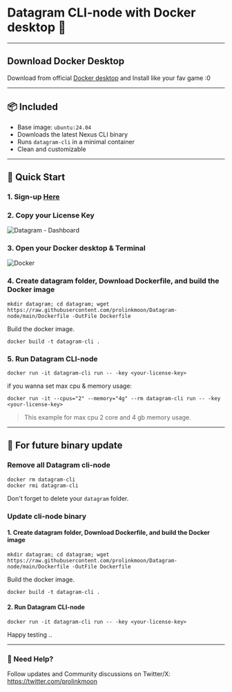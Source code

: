 # Datagram CLI-node with Docker desktop 🐳

---

## Download Docker Desktop
Download from official [Docker desktop](https://www.docker.com/products/docker-desktop/) and Install like your fav game :0

---

## 📦 Included

- Base image: `ubuntu:24.04`
- Downloads the latest Nexus CLI binary 
- Runs `datagram-cli` in a minimal container
- Clean and customizable

---

## 🚀 Quick Start

### 1. Sign-up [Here](https://demo.datagram.network?ref=431498477)

### 2. Copy your License Key
![Datagram - Dashboard](https://i.postimg.cc/y8DwLwCn/Screenshot-1383.png)

### 3. Open your Docker desktop & Terminal
![Docker](https://i.postimg.cc/bv41WxKp/Screenshot-1361.png)

### 4. Create datagram folder, Download Dockerfile, and build the Docker image
```shell
mkdir datagram; cd datagram; wget https://raw.githubusercontent.com/prolinkmoon/Datagram-node/main/Dockerfile -OutFile Dockerfile
```
Build the docker image.
```shell
docker build -t datagram-cli .
```
### 5. Run Datagram CLI-node
```shell
docker run -it datagram-cli run -- -key <your-license-key>
```
if you wanna set max cpu & memory usage:
```shell
docker run -it --cpus="2" --memory="4g" --rm datagram-cli run -- -key <your-license-key>
```
> This example for max cpu 2 core and 4 gb memory usage. 

---

## 🔄 For future binary update
### Remove all Datagram cli-node
```shell
docker rm datagram-cli
docker rmi datagram-cli
```
Don't forget to delete your `datagram` folder.

### Update cli-node binary
#### 1. Create datagram folder, Download Dockerfile, and build the Docker image
```shell
mkdir datagram; cd datagram; wget https://raw.githubusercontent.com/prolinkmoon/Datagram-node/main/Dockerfile -OutFile Dockerfile
```
Build the docker image.
```shell
docker build -t datagram-cli .
```
#### 2. Run Datagram CLI-node
```shell
docker run -it datagram-cli run -- -key <your-license-key>
```
Happy testing ..

---

### 📢 Need Help?
Follow updates and Community discussions on Twitter/X: https://twitter.com/prolinkmoon
